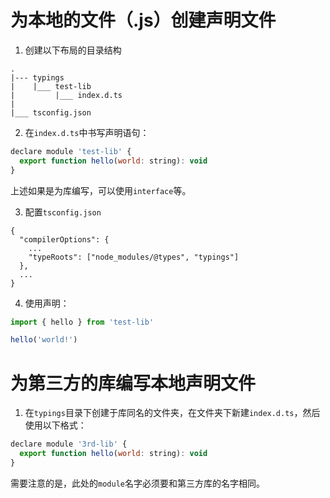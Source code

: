 # 为本地的文件（.js）创建声明文件
1. 创建以下布局的目录结构
```
.
|--- typings
|    |___ test-lib
|         |___ index.d.ts
|
|___ tsconfig.json
```

2. 在`index.d.ts`中书写声明语句：
```js
declare module 'test-lib' {
  export function hello(world: string): void
}
```

上述如果是为库编写，可以使用`interface`等。

3. 配置`tsconfig.json`
```
{
  "compilerOptions": {
    ...
    "typeRoots": ["node_modules/@types", "typings"]
  },
  ...
}
```

4. 使用声明：
```js
import { hello } from 'test-lib'

hello('world!')
```

# 为第三方的库编写本地声明文件
1. 在`typings`目录下创建于库同名的文件夹，在文件夹下新建`index.d.ts`，然后使用以下格式：
```js
declare module '3rd-lib' {
  export function hello(world: string): void
}
```

需要注意的是，此处的`module`名字必须要和第三方库的名字相同。
